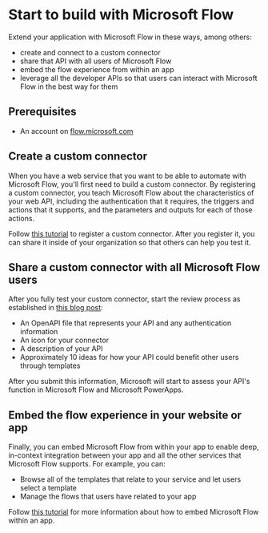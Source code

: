 <properties
    pageTitle="Start to build | Microsoft Flow"
    description="Create a custom connector, share it, embed a flow, and do much more."
    services=""
    suite="flow"
    documentationCenter="na"
    authors="bbarath"
    manager="erikre"
    editor=""
    tags=""
 />
<tags
    ms.service="flow"
    ms.devlang="na"
    ms.topic="article"
    ms.tgt_pltfrm="na"
    ms.workload="na"
   ms.date="10/22/2016"
    ms.author="barathb"/>

# Start to build with Microsoft Flow #
Extend your application with Microsoft Flow in these ways, among others:

- create and connect to a custom connector
- share that API with all users of Microsoft Flow
- embed the flow experience from within an app
- leverage all the developer APIs so that users can interact with Microsoft Flow in the best way for them

## Prerequisites ##
- An account on [flow.microsoft.com](https://flow.microsoft.com)

## Create a custom connector ##
When you have a web service that you want to be able to automate with Microsoft Flow, you'll first need to build a custom connector. By registering a custom connector, you teach Microsoft Flow about the characteristics of your web API, including the authentication that it requires, the triggers and actions that it supports, and the parameters and outputs for each of those actions.

Follow [this tutorial](https://powerapps.microsoft.com/tutorials/register-custom-api/) to register a custom connector. After you register it, you can share it inside of your organization so that others can help you test it.

## Share a custom connector with all Microsoft Flow users ##
After you fully test your custom connector, start the review process as established in [this blog post](https://flow.microsoft.com/blog/calling-all-saas-apps-now-you-can-build-your-own-connector-for-flow-and-logic-apps/):

- An OpenAPI file that represents your API and any authentication information
- An icon for your connector
- A description of your API
- Approximately 10 ideas for how your API could benefit other users through templates

After you submit this information, Microsoft will start to assess your API's function in Microsoft Flow and Microsoft PowerApps.

## Embed the flow experience in your website or app ##
Finally, you can embed Microsoft Flow from within your app to enable deep, in-context integration between your app and all the other services that Microsoft Flow supports. For example, you can:

- Browse all of the templates that relate to your service and let users select a template
- Manage the flows that users have related to your app

Follow [this tutorial](embed-flow-dev.md) for more information about how to embed Microsoft Flow within an app.
